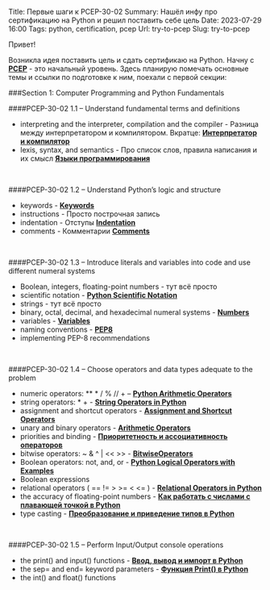 Title: Первые шаги к PCEP-30-02
Summary: Нашёл инфу про сертификацию на Python и решил поставить себе цель
Date: 2023-07-29 16:00
Tags: python, certification, pcep
Url: try-to-pcep
Slug: try-to-pcep


Привет!

Возникла идея поставить цель и сдать сертификаю на Python. Начну с [**PCEP**](https://pythoninstitute.org/pcep) - это начальный уровень. 
Здесь планирую помечать основные темы и ссылки по подготовке к ним, поехали с первой секции:

###Section 1: Computer Programming and Python Fundamentals 

####PCEP-30-02 1.1 – Understand fundamental terms and definitions
- interpreting and the interpreter, compilation and the compiler - Разница между интерпретатором и компилятором. Вкратце: [**Интерпретатор и компилятор**](https://forum.itvdn.com/t/urok-1-interpretator-i-kompilyator/2938)
- lexis, syntax, and semantics - Про список слов, правила написания и их смысл [**Языки программирования**](https://info-master.su/programming/profi/programming-languages.php)

<br/>

####PCEP-30-02 1.2 – Understand Python’s logic and structure
- keywords - [**Keywords**](https://docs.python.org/3/reference/lexical_analysis.html#keywords)
- instructions - Просто построчная запись
- indentation - Отступы [**Indentation**](https://docs.python.org/3/reference/lexical_analysis.html#indentation)
- comments - Комментарии [**Comments**](https://docs.python.org/3/reference/lexical_analysis.html#comments)

<br/>

####PCEP-30-02 1.3 – Introduce literals and variables into code and use different numeral systems
- Boolean, integers, floating-point numbers - тут всё просто
- scientific notation - [**Python Scientific Notation**](https://www.scaler.com/topics/python-scientific-notation/)
- strings - тут всё просто
- binary, octal, decimal, and hexadecimal numeral systems - [**Numbers**](https://note.nkmk.me/en/python-bin-oct-hex-int-format/)
- variables - [**Variables**](https://www.geeksforgeeks.org/python-variables/)
- naming conventions - [**PEP8**](https://peps.python.org/pep-0008/#function-and-variable-names)
- implementing PEP-8 recommendations

<br/>

####PCEP-30-02 1.4 – Choose operators and data types adequate to the problem
- numeric operators: ** * / % // + – [**Python Arithmetic Operators**](https://www.geeksforgeeks.org/python-arithmetic-operators/)
- string operators: * + - [**String Operators in Python**](https://www.educba.com/string-operators-in-python/)
- assignment and shortcut operators - [**Assignment and Shortcut Operators**](https://orclqa.com/python-assignment-shortcut-operators/)
- unary and binary operators - [**Arithmetic Operators**](https://overiq.com/python-101/operators-in-python/#arithmetic-operators)
- priorities and binding - [**Приоритетность и ассоциативность операторов**](https://pythonru.com/uroki/29-prioritetnost-i-associativnost-operatorov-dlja-nachinajushhih)
- bitwise operators: ~ & ^ | << >> - [**BitwiseOperators**](https://wiki.python.org/moin/BitwiseOperators)
- Boolean operators: not, and, or - [**Python Logical Operators with Examples**](https://www.geeksforgeeks.org/python-logical-operators/)
- Boolean expressions
- relational operators ( == != > >= < <= ) - [**Relational Operators in Python**](https://www.geeksforgeeks.org/relational-operators-in-python/)
- the accuracy of floating-point numbers - [**Как работать с числами с плавающей точкой в Python**](https://habr.com/ru/companies/skillfactory/articles/658277/)
- type casting - [**Преобразование и приведение типов в Python**](https://codechick.io/tutorials/python/type-conversion-and-casting)

<br/>

####PCEP-30-02 1.5 – Perform Input/Output console operations
- the print() and input() functions - [**Ввод, вывод и импорт в Python**](https://codechick.io/tutorials/python/input-output-import)
- the sep= and end= keyword parameters - [**Функция Print() в Python**](https://pythonru.com/osnovy/python-print)
- the int() and float() functions
